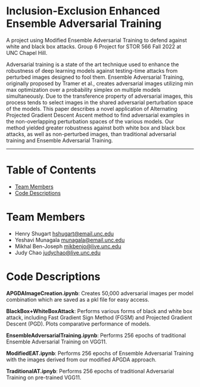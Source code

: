 # Inclusion-Exclusion Enhanced Ensemble Adversarial Training

A project using Modified Ensemble Adversarial Training to defend against white and black box attacks. Group 6 Project for STOR 566 Fall 2022 at UNC Chapel Hill.

Adversarial training is a state of the art technique used to enhance the robustness of deep learning models against testing-time attacks from perturbed images designed to fool them. Ensemble Adversarial Training, originally proposed by Tramer et al., creates adversarial images utilizing min max optimization over a probability simplex on multiple models simultaneously. Due to the transference property of adversarial images, this process tends to select images in the shared adversarial perturbation space of the models. This paper describes a novel application of Alternating Projected Gradient Descent Ascent method to find adversarial examples in the non-overlapping perturbation spaces of the various models. Our method yielded greater robustness against both white box and black box attacks, as well as non-perturbed images, than traditional adversarial training and Ensemble Adversarial Training.

<hr>

# Table of Contents
* [Team Members](#team-members)
* [Code Descriptions](#code-descriptions)

# <a name="team-members"></a>Team Members
* Henry Shugart <hshugart@email.unc.edu>
* Yeshavi Munagala <munagala@email.unc.edu>
* Mikhal Ben-Joseph <mikbenjo@live.unc.edu>
* Judy Chao <judychao@live.unc.edu>

# <a name="code-descriptions"></a>Code Descriptions

**APGDAImageCreation.ipynb**: Creates 50,000 adversarial images per model combination which are saved as a pkl file for easy access.

**BlackBox+WhiteBoxAttack**: Performs various forms of black and white box attack, including Fast Gradient Sign Method (FGSM) and Projected Gradient Descent (PGD). Plots comparative performance of models.

**EnsembleAdversarialTraining.ipynb**: Performs 256 epochs of traditional Ensemble Adversarial Training on VGG11. 

**ModifiedEAT.ipynb**: Performs 256 epochs of Ensemble Adversarial Training with the images derived from our modified APGDA approach. 

**TraditionalAT.ipnyb**: Performs 256 epochs of traditional Adversarial Training on pre-trained VGG11.
